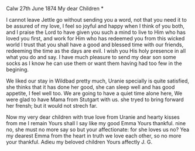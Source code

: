  Calw 27th June 1874
My dear Children <Fried>*

I cannot leave Jettle go without sending you a word, not that you need it to be assured of my love, I feel so joyful and happy when I think of you both, and I praise the Lord to have given you such a mind to live to Him who has loved you first, and work for Him who has redeemed you from this wicked world I trust that you shall have a good and blessed time with our friends, redeeming the time as the days are evil. I wish you His holy presence in all what you do and say. I have much pleasure to send my dear son some socks as I know he can use them or want them having had too few in the begining.

We liked our stay in Wildbad pretty much, Uranie specially is quite satisfied, she thinks that it has done her good, she can sleep well and has good appetite, I feel well too. We are going to have a quiet time alone here, We were glad to have Mama from Stutgart with us. she tryed to bring forward her frensh; but it would not strech far.

Now my very dear children with true love from Uranie and hearty kisses from me I remain Yours shall I say like my good Emma Yours thankful. nine no, she must no more say so but your affectionate: for she loves us no? Yea my dearest Emma from the heart in truth we love each other, so no more your thankful. Adieu my beloved children
 Yours affectly J. G.
